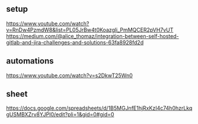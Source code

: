 ## setup

https://www.youtube.com/watch?v=RnDw4PzmdW8&list=PL05JrBw4t0Koazgli_PmMQCER2pVH7vUT
https://medium.com/@alice_thomaz/integration-between-self-hosted-gitlab-and-jira-challenges-and-solutions-63fa8928fd2d

## automations
https://www.youtube.com/watch?v=s2DkwT25Wn0


## sheet
https://docs.google.com/spreadsheets/d/1B5MGJnfE1hjRxKzI4c74h0hzrLkqgUSMBXZrv8YJPI0/edit?pli=1&gid=0#gid=0